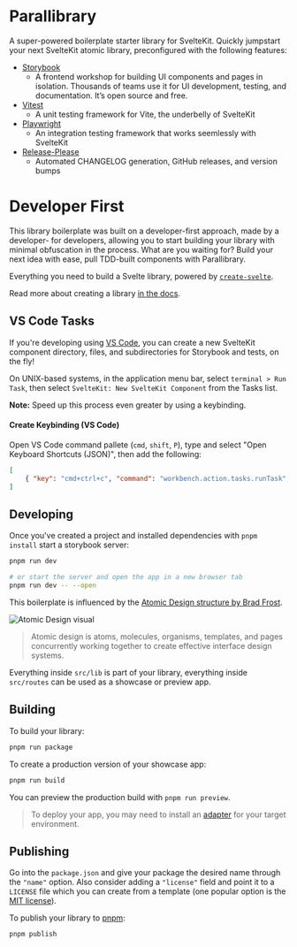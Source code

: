 # Parallibrary

A super-powered boilerplate starter library for SvelteKit. Quickly jumpstart your next SvelteKit atomic library, preconfigured with the following features:

*	[Storybook](https://storybook.js.org)
	*  A frontend workshop for building UI components and pages in isolation. Thousands of teams use it for UI development, testing, and documentation. It’s open source and free.
* 	[Vitest](https://vitest.dev)
	* A unit testing framework for Vite, the underbelly of SvelteKit
*	[Playwright](https://playwright.dev)
	* An integration testing framework that works seemlessly with SvelteKit
*	[Release-Please](https://github.com/googleapis/release-please)
	* Automated CHANGELOG generation, GitHub releases, and version bumps

# Developer First

This library boilerplate was built on a developer-first approach, made by a developer- for developers, allowing you to start building your library with minimal obfuscation in the process. What are you waiting for? Build your next idea with ease, pull TDD-built components with Parallibrary.

Everything you need to build a Svelte library, powered by [`create-svelte`](https://github.com/sveltejs/kit/tree/main/packages/create-svelte).

Read more about creating a library [in the docs](https://kit.svelte.dev/docs/packaging).

## VS Code Tasks

If you're developing using [VS Code](https://code.visualstudio.com), you can create a new SvelteKit component directory, files, and subdirectories for Storybook and tests, on the fly!

On UNIX-based systems, in the application menu bar, select `terminal > Run Task`, then select `SvelteKit: New SvelteKit Component` from the Tasks list.

**Note:** Speed up this process even greater by using a keybinding.

#### Create Keybinding (VS Code)

Open VS Code command pallete (`cmd`, `shift`, `P`), type and select "Open Keyboard Shortcuts (JSON)", then add the following:
```json
[
	{ "key": "cmd+ctrl+c", "command": "workbench.action.tasks.runTask", "args": "SvelteKit: New SvelteKit Component" }
]
```

## Developing

Once you've created a project and installed dependencies with `pnpm install` start a storybook server:

```bash
pnpm run dev

# or start the server and open the app in a new browser tab
pnpm run dev -- --open
```

This boilerplate is influenced by the [Atomic Design structure by Brad Frost](https://atomicdesign.bradfrost.com/chapter-2/). 

![Atomic Design visual](https://atomicdesign.bradfrost.com/images/content/atomic-design-process.png)
> Atomic design is atoms, molecules, organisms, templates, and pages concurrently working together to create effective interface design systems.

Everything inside `src/lib` is part of your library, everything inside `src/routes` can be used as a showcase or preview app.

## Building

To build your library:

```bash
pnpm run package
```

To create a production version of your showcase app:

```bash
pnpm run build
```

You can preview the production build with `pnpm run preview`.

> To deploy your app, you may need to install an [adapter](https://kit.svelte.dev/docs/adapters) for your target environment.

## Publishing

Go into the `package.json` and give your package the desired name through the `"name"` option. Also consider adding a `"license"` field and point it to a `LICENSE` file which you can create from a template (one popular option is the [MIT license](https://opensource.org/license/mit/)).

To publish your library to [pnpm](https://www.npmjs.com):

```bash
pnpm publish
```
